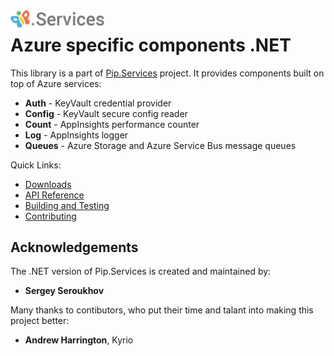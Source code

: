 # <img src="https://github.com/pip-services/pip-services/raw/master/design/Logo.png" alt="Pip.Services Logo" style="max-width:30%"> <br/> Azure specific components .NET

This library is a part of [Pip.Services](https://github.com/pip-services3/pip-services3) project.
It provides components built on top of Azure services:

- **Auth** - KeyVault credential provider
- **Config** - KeyVault secure config reader
- **Count** - AppInsights performance counter
- **Log** - AppInsights logger
- **Queues** - Azure Storage and Azure Service Bus message queues

Quick Links:

* [Downloads](https://github.com/pip-services3-dotnet/pip-services3-azure-dotnet/blob/master/doc/Downloads.md)
* [API Reference](https://pip-services3-dotnet.github.io/pip-services3-azure-dotnet/)
* [Building and Testing](https://github.com/pip-services3-dotnet/pip-services3-azure-dotnet/blob/master/doc/Development.md)
* [Contributing](https://github.com/pip-services3-dotnet/pip-services3-azure-dotnet/blob/master/doc/Development.md/#contrib)

## Acknowledgements

The .NET version of Pip.Services is created and maintained by:
- **Sergey Seroukhov**

Many thanks to contibutors, who put their time and talant into making this project better:
- **Andrew Harrington**, Kyrio
